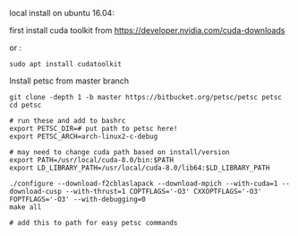 local install on ubuntu 16.04:

first install cuda toolkit from https://developer.nvidia.com/cuda-downloads 

or :

~~~~
sudo apt install cudatoolkit
~~~~


Install petsc from master branch
~~~~
git clone -depth 1 -b master https://bitbucket.org/petsc/petsc petsc
cd petsc

# run these and add to bashrc
export PETSC_DIR=# put path to petsc here!
export PETSC_ARCH=arch-linux2-c-debug

# may need to change cuda path based on install/version
export PATH=/usr/local/cuda-8.0/bin:$PATH 
export LD_LIBRARY_PATH=/usr/local/cuda-8.0/lib64:$LD_LIBRARY_PATH

./configure --download-f2cblaslapack --download-mpich --with-cuda=1 --download-cusp --with-thrust=1 COPTFLAGS='-O3' CXXOPTFLAGS='-O3' FOPTFLAGS='-O3' --with-debugging=0
make all

# add this to path for easy petsc commands
~~~~
